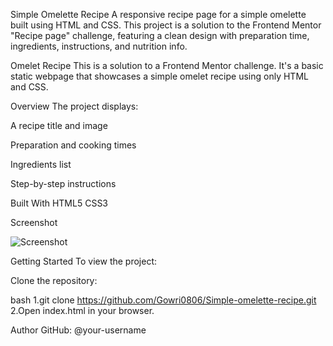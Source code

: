 Simple Omelette Recipe
A responsive recipe page for a simple omelette built using HTML and CSS. This project is a solution to the Frontend Mentor "Recipe page" challenge, featuring a clean design with preparation time, ingredients, instructions, and nutrition info.

Omelet Recipe
This is a solution to a Frontend Mentor challenge. It's a basic static webpage that showcases a simple omelet recipe using only HTML and CSS.

Overview
The project displays:

A recipe title and image

Preparation and cooking times

Ingredients list

Step-by-step instructions

Built With
HTML5
CSS3

Screenshot

![Screenshot](https://i.imgur.com/P7lhSzx.png)

Getting Started
To view the project:

Clone the repository:

bash
1.git clone https://github.com/Gowri0806/Simple-omelette-recipe.git
2.Open index.html in your browser.

Author
GitHub: @your-username
